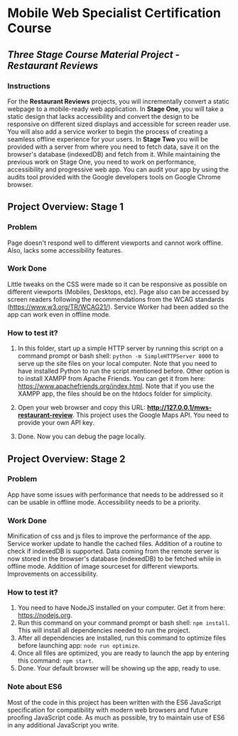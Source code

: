 # Mobile Web Specialist Certification Course

## _Three Stage Course Material Project - Restaurant Reviews_

### Instructions
For the **Restaurant Reviews** projects, you will incrementally convert a static webpage to a mobile-ready web application. 
In **Stage One**, you will take a static design that lacks accessibility and convert the design to be responsive on different 
sized displays and accessible for screen reader use. You will also add a service worker to begin the process of creating a seamless 
offline experience for your users.
In **Stage Two** you will be provided with a server from where you need to fetch data, save it on the browser's database (indexedDB) and fetch from it. While
maintaining the previous work on Stage One, you need to work on performance, accessibility and progressive web app. You can audit your app
by using the audits tool provided with the Google developers tools on Google Chrome browser.

## Project Overview: Stage 1

### Problem

Page doesn't respond well to different viewports and cannot work offline. Also, lacks some accessibility features.

### Work Done

Little tweaks on the CSS were made so it can be responsive as possible on different viewports 
(Mobiles, Desktops, etc). Page also can be accessed by screen readers following the recommendations from the WCAG standards (https://www.w3.org/TR/WCAG21/). 
Service Worker had been added so the app can work even in offline mode.

### How to test it?

1. In this folder, start up a simple HTTP server by running this script on a command prompt or bash shell: ```python -m SimpleHTTPServer 8000``` to serve up the site files on your local computer. 
Note that you need to have installed Python to run the script mentioned before. Other option is to install XAMPP from Apache Friends. You can get it from here: https://www.apachefriends.org/index.html.
Note that if you use the XAMPP app, the files should be on the htdocs folder for simplicity.

2. Open your web browser and copy this URL: **http://127.0.0.1/mws-restaurant-review**. This project uses the Google Maps API. You need to provide your own API key.

3. Done. Now you can debug the page locally.

## Project Overview: Stage 2

### Problem

App have some issues with performance that needs to be addressed so it can be usable in offline mode. Accessibility needs to be a priority. 

### Work Done

Minification of css and js files to improve the performance of the app. Service worker update to handle the cached files. Addition of a routine to check if indexedDB is supported. 
Data coming from the remote server is now stored in the browser's database (indexedDB) to be fetched while in offline mode. Addition of image sourceset for different viewports.
Improvements on accessibility. 

### How to test it?

1. You need to have NodeJS installed on your computer. Get it from here: https://nodejs.org.
2. Run this command on your command prompt or bash shell: ```npm install```. This will install all dependencies needed to run the project.
3. After all dependencies are installed, run this command to optimize files before launching app: ```node run optimize```.
4. Once all files are optimized, you are ready to launch the app by entering this command: ```npm start```.
5. Done. Your default browser will be showing up the app, ready to use.

### Note about ES6

Most of the code in this project has been written with the ES6 JavaScript specification for compatibility with modern web browsers and future proofing JavaScript code. 
As much as possible, try to maintain use of ES6 in any additional JavaScript you write. 



